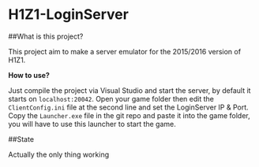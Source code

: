 # H1Z1-LoginServer

##What is this project?

This project aim to make a server emulator for the 2015/2016 version of H1Z1.

**How to use?**

Just compile the project via Visual Studio and start the server, by default it starts on `localhost:20042`.
Open your game folder then edit the `ClientConfig.ini` file at the second line and set the LoginServer IP & Port.
Copy the `Launcher.exe` file in the git repo and paste it into the game folder, you will have to use this launcher to start the game.

##State

Actually the only thing working
